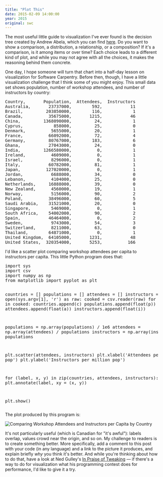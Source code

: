 ```yaml
---
title: "Plot This"
date: 2015-02-09 14:00:00
year: 2015
original: swc
---
```

<p>
  The most useful little guide to visualization I've ever found
  is the decision tree created by Andrew Abela,
  which you can find <a href="http://extremepresentation.typepad.com/files/choosing-a-good-chart-09.pdf">here</a>.
  Do you want to show a comparison, a distribution, a relationship, or a composition?
  If it's a comparison, is it among items or over time?
  Each choice leads to a different kind of plot,
  and while you may not agree with all the choices,
  it makes the reasoning behind them concrete.
</p>
<p>
  One day,
  I hope someone will turn that chart into a half-day lesson on visualization for Software Carpentry.
  Before then,
  though,
  I have a little visualization challenge that I think some of you might enjoy.
  This small data set shows population, number of workshop attendees, and number of instructors by country:
</p>
<pre>
Country,       Population,  Attendees,  Instructors
Australia,       23737000,        592,           11
Brazil,         203850000,        116,            1
Canada,          35675000,       1215,           46
China,         1368090000,         24,            1
Cyprus,            858000,         25,            0
Denmark,          5655000,         20,            1
France,          66092000,         72,            4
Germany,         80767000,        183,            6
Ghana,           27043000,         24,            0
India,         1266580000,          0,            1
Ireland,          4609000,          0,            1
Israel,           8296000,          0,            1
Italy,           60782000,         81,            1
Japan,          127020000,          0,            1
Jordan,           6688000,         34,            0
Lebanon,          4104000,         25,            0
Netherlands,     16888000,         39,            0
New Zealand,      4560000,         19,            1
Norway,           5156000,         90,            2
Poland,          38496000,         60,            5
Saudi Arabia,    31521000,         20,            0
Singapore,        5469000,          0,            1
South Africa,    54002000,         90,            2
Spain,           46464000,          0,            2
Sweden,           9743000,         54,            3
Switzerland,      8211000,         63,            0
Thailand,        64871000,          0,            1
United Kingdom,  64105000,       1231,           48
United States,  320354000,       5253,          166
</pre>
<p>
  I'd like a scatter plot comparing workshop attendees per capita to instructors per capita.
  This little Python program does that:
</p>
<pre>
import sys
import csv
import numpy as np
from matplotlib import pyplot as plt

countries = []
populations = []
attendees = []
instructors = []
with open(sys.argv[1], 'r') as raw:
    cooked = csv.reader(raw)
    for (c, p, a, i) in cooked:
        countries.append(c)
        populations.append(float(p))
        attendees.append(float(a))
        instructors.append(float(i))

populations = np.array(populations) / 1e6
attendees = np.array(attendees) / populations
instructors = np.array(instructors) / populations

plt.scatter(attendees, instructors)
plt.xlabel('Attendees per million pop')
plt.ylabel('Instructors per million pop')

for (label, x, y) in zip(countries, attendees, instructors):
    plt.annotate(label, xy = (x, y))

plt.show()
</pre>
<p>
  The plot produced by this program is:
</p>
<p>
  <img src="{{'/files/2015/02/per-capita.png' | relative_url}}" alt="Comparing Workshop Attendees and Instructors per Capita by Country" class="img-responsive" />
</p>
<p>
  It's not particularly useful
  (which is Canadian for "it's awful"):
  labels overlap,
  values crowd near the origin,
  and so on.
  My challenge to readers is to create something better.
  More specifically,
  add a comment to this post with your code (in any language) and a link to the picture it produces,
  and explain briefly <em>why</em> you think it's better.
  And while you're thinking about how to do that,
  have a look at Ned Gulley's <a href="http://www.starchamber.com/gulley/pubs/tweaking/tweaking.html">In Praise of Tweaking</a> &mdash;
  if there's a way to do for visualization what his programming contest does for performance,
  I'd like to give it a try.
</p>
